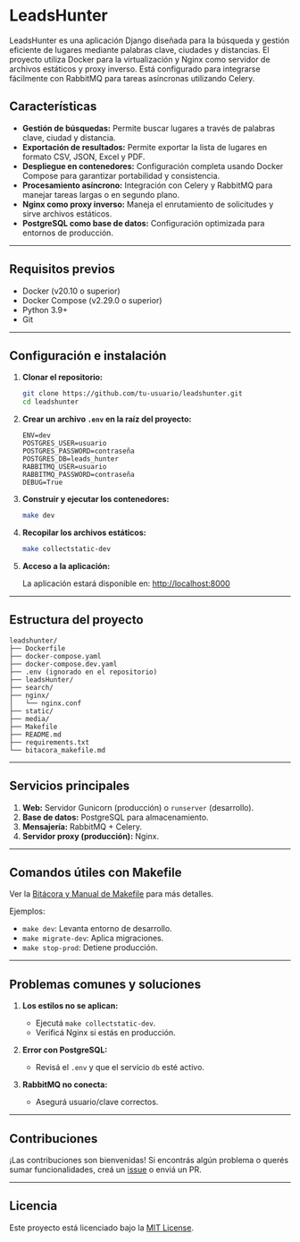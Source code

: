 # LeadsHunter

LeadsHunter es una aplicación Django diseñada para la búsqueda y gestión eficiente de lugares mediante palabras clave, ciudades y distancias. El proyecto utiliza Docker para la virtualización y Nginx como servidor de archivos estáticos y proxy inverso. Está configurado para integrarse fácilmente con RabbitMQ para tareas asíncronas utilizando Celery.

## Características

- **Gestión de búsquedas:** Permite buscar lugares a través de palabras clave, ciudad y distancia.
- **Exportación de resultados:** Permite exportar la lista de lugares en formato CSV, JSON, Excel y PDF.
- **Despliegue en contenedores:** Configuración completa usando Docker Compose para garantizar portabilidad y consistencia.
- **Procesamiento asíncrono:** Integración con Celery y RabbitMQ para manejar tareas largas o en segundo plano.
- **Nginx como proxy inverso:** Maneja el enrutamiento de solicitudes y sirve archivos estáticos.
- **PostgreSQL como base de datos:** Configuración optimizada para entornos de producción.

---

## Requisitos previos

- Docker (v20.10 o superior)
- Docker Compose (v2.29.0 o superior)
- Python 3.9+
- Git

---

## Configuración e instalación

1. **Clonar el repositorio:**

   ```bash
   git clone https://github.com/tu-usuario/leadshunter.git
   cd leadshunter
   ```

2. **Crear un archivo `.env` en la raíz del proyecto:**

   ```env
   ENV=dev
   POSTGRES_USER=usuario
   POSTGRES_PASSWORD=contraseña
   POSTGRES_DB=leads_hunter
   RABBITMQ_USER=usuario
   RABBITMQ_PASSWORD=contraseña
   DEBUG=True
   ```

3. **Construir y ejecutar los contenedores:**

   ```bash
   make dev
   ```

4. **Recopilar los archivos estáticos:**

   ```bash
   make collectstatic-dev
   ```

5. **Acceso a la aplicación:**

   La aplicación estará disponible en: [http://localhost:8000](http://localhost:8000)

---

## Estructura del proyecto

```plaintext
leadshunter/
├── Dockerfile
├── docker-compose.yaml
├── docker-compose.dev.yaml
├── .env (ignorado en el repositorio)
├── leadsHunter/
├── search/
├── nginx/
│   └── nginx.conf
├── static/
├── media/
├── Makefile
├── README.md
├── requirements.txt
└── bitacora_makefile.md
```

---

## Servicios principales

1. **Web:** Servidor Gunicorn (producción) o `runserver` (desarrollo).
2. **Base de datos:** PostgreSQL para almacenamiento.
3. **Mensajería:** RabbitMQ + Celery.
4. **Servidor proxy (producción):** Nginx.

---

## Comandos útiles con Makefile

Ver la [Bitácora y Manual de Makefile](bitacora_makefile.md) para más detalles.

Ejemplos:

- `make dev`: Levanta entorno de desarrollo.
- `make migrate-dev`: Aplica migraciones.
- `make stop-prod`: Detiene producción.

---

## Problemas comunes y soluciones

1. **Los estilos no se aplican:**
   - Ejecutá `make collectstatic-dev`.
   - Verificá Nginx si estás en producción.

2. **Error con PostgreSQL:**
   - Revisá el `.env` y que el servicio `db` esté activo.

3. **RabbitMQ no conecta:**
   - Asegurá usuario/clave correctos.

---

## Contribuciones

¡Las contribuciones son bienvenidas! Si encontrás algún problema o querés sumar funcionalidades, creá un [issue](https://github.com/tu-usuario/leadshunter/issues) o enviá un PR.

---

## Licencia

Este proyecto está licenciado bajo la [MIT License](LICENSE).

